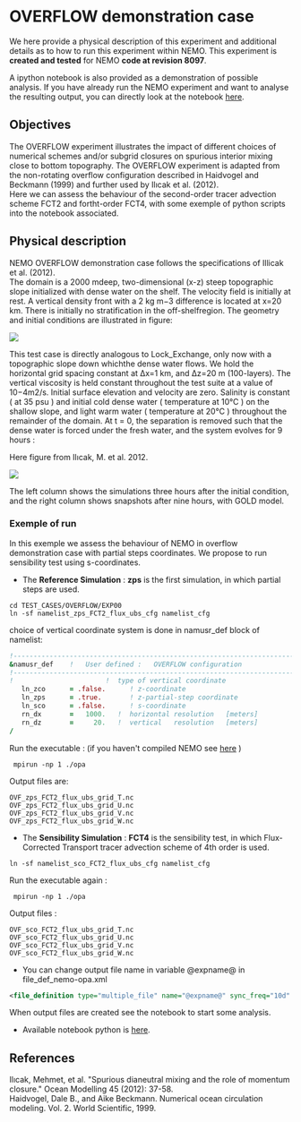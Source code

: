 # OVERFLOW demonstration case

We here provide a physical description of this experiment and additional details as to how to run this experiment within NEMO. This experiment is **created and tested** for NEMO **code at revision 8097**. 

A ipython notebook is also provided as a demonstration of possible analysis. If you have already run the NEMO experiment and want to analyse the resulting output, you can directly look at the notebook [here](https://github.com/sflavoni/NEMO-test-cases/blob/master/overflow/notebook/overflow_notebook.ipynb).

## Objectives
The OVERFLOW experiment illustrates the impact of different choices of numerical schemes and/or subgrid closures on spurious interior mixing close to bottom topography. The OVERFLOW experiment is adapted from the non-rotating overflow configuration described in Haidvogel and Beckmann (1999) and further used by Ilıcak et al. (2012). <br>
Here we can assess the behaviour of the second-order tracer advection scheme FCT2 and fortht-order FCT4, with some exemple of python scripts into the notebook associated.

## Physical description
NEMO OVERFLOW demonstration case follows the specifications of Illicak et al. (2012). <br>
The domain is a 2000 mdeep, two-dimensional (x-z) steep topographic slope initialized with dense water on the shelf. The velocity field is initially at rest. A vertical density front with a 2 kg m−3 difference is located at x=20 km. There is initially no stratification in the off-shelfregion. The geometry and initial conditions are illustrated in figure:

<img src="./figures/overflow_init.jpg">

This test case is directly analogous to Lock_Exchange, only now with a topographic slope down whichthe dense water flows. We hold the horizontal grid spacing constant at ∆x=1 km, and ∆z=20 m (100-layers). The vertical viscosity is held constant throughout the test suite at a value of 10−4m2/s. Initial surface elevation and velocity are zero. Salinity is constant ( at 35 psu ) and initial cold dense water ( temperature at 10°C ) on the shallow slope, and light warm water ( temperature at 20°C ) throughout the remainder of the domain.
At t = 0, the separation is removed such that the dense water is forced under the fresh water, and the system evolves for 9 hours : 

Here figure from Ilıcak, M. et al. 2012.

<img src="./figures/overflow_end.jpg">

The left column shows the simulations three hours after the initial condition, and the right column shows snapshots after nine hours, with GOLD model. 

### Exemple of run
In this exemple we assess the behaviour of NEMO in overflow demonstration case with partial steps coordinates. We propose to run sensibility test using s-coordinates.<br>

* The **Reference Simulation** : **zps** is the first simulation, in which partial steps are used.

```
cd TEST_CASES/OVERFLOW/EXP00
ln -sf namelist_zps_FCT2_flux_ubs_cfg namelist_cfg
```
choice of vertical coordinate system is done in namusr_def block of namelist: 

~~~fortran
!-----------------------------------------------------------------------
&namusr_def    !   User defined :   OVERFLOW configuration
!-----------------------------------------------------------------------
!                       !  type of vertical coordinate
   ln_zco      = .false.      ! z-coordinate
   ln_zps      = .true.       ! z-partial-step coordinate
   ln_sco      = .false.      ! s-coordinate   
   rn_dx       =   1000.   !  horizontal resolution   [meters]
   rn_dz       =     20.   !  vertical   resolution   [meters]
/
~~~

Run the executable : (if you haven't compiled NEMO see [here](https://github.com/sflavoni/NEMO-test-cases) )

``` 
 mpirun -np 1 ./opa 
```
Output files are: <br>

~~~
OVF_zps_FCT2_flux_ubs_grid_T.nc
OVF_zps_FCT2_flux_ubs_grid_U.nc
OVF_zps_FCT2_flux_ubs_grid_V.nc
OVF_zps_FCT2_flux_ubs_grid_W.nc
~~~

* The **Sensibility Simulation** : **FCT4** is the sensibility test, in which Flux-Corrected Transport tracer advection scheme of 4th order is used.


```
ln -sf namelist_sco_FCT2_flux_ubs_cfg namelist_cfg
```

Run the executable again : 

``` 
 mpirun -np 1 ./opa 
```

Output files : <br>

~~~
OVF_sco_FCT2_flux_ubs_grid_T.nc
OVF_sco_FCT2_flux_ubs_grid_U.nc
OVF_sco_FCT2_flux_ubs_grid_V.nc
OVF_sco_FCT2_flux_ubs_grid_W.nc
~~~

* You can change output file name  in variable @expname@ in file\_def\_nemo-opa.xml

~~~xml
<file_definition type="multiple_file" name="@expname@" sync_freq="10d" min_digits="4">
~~~

When output files are created see the notebook to start some analysis.

* Available notebook python is  [here](https://github.com/sflavoni/NEMO-test-cases/blob/master/overflow/notebook/overflow_notebook.ipynb).

## References

Ilıcak, Mehmet, et al. "Spurious dianeutral mixing and the role of momentum closure." Ocean Modelling 45 (2012): 37-58.<br>
Haidvogel, Dale B., and Aike Beckmann. Numerical ocean circulation modeling. Vol. 2. World Scientific, 1999. <br>